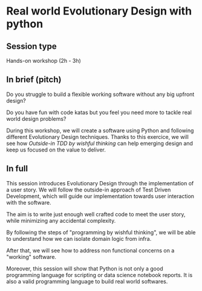 # Real world Evolutionary Design with python

## Session type

Hands-on workshop (2h - 3h)

## In brief (pitch)

Do you struggle to build a flexible working software without any big upfront design?

Do you have fun with code katas but you feel you need more to tackle real world design problems?

During this workshop, we will create a software using Python and following different Evolutionary Design techniques. Thanks to this exercice, we will see how _Outside-in TDD by wishful thinking_ can help emerging design and keep us focused on the value to deliver.

## In full

This session introduces Evolutionary Design through the implementation of a user story. We will follow the outside-in approach of Test Driven Development, which will guide our implementation towards user interaction with the software. 

The aim is to write just enough well crafted code to meet the user story, while minimizing any accidental complexity.

By following the steps of "programming by wishful thinking", we will be able to understand how we can isolate domain logic from infra.

After that, we will see how to address non functional concerns on a "working" software.

Moreover, this session will show that Python is not only a good programming language for scripting or data science notebook reports. It is also a valid programming language to build real world softwares.